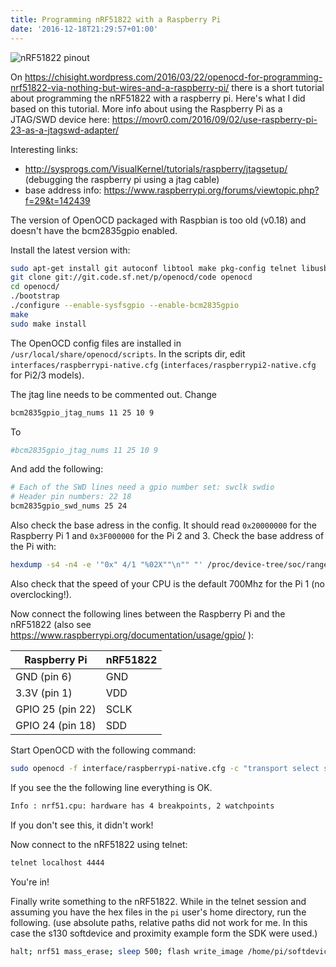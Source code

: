 ```yaml
---
title: Programming nRF51822 with a Raspberry Pi
date: '2016-12-18T21:29:57+01:00'
---
```

![nRF51822 pinout](/img/nRF51822-board-pinout.jpg)

On https://chisight.wordpress.com/2016/03/22/openocd-for-programming-nrf51822-via-nothing-but-wires-and-a-raspberry-pi/ there is a short tutorial about programming the nRF51822 with a raspberry pi. Here's what I did based on this tutorial.
More info about using the Raspberry Pi as a JTAG/SWD device here: https://movr0.com/2016/09/02/use-raspberry-pi-23-as-a-jtagswd-adapter/

Interesting links: 
* http://sysprogs.com/VisualKernel/tutorials/raspberry/jtagsetup/ (debugging the raspberry pi using a jtag cable)
* base address info: https://www.raspberrypi.org/forums/viewtopic.php?f=29&t=142439

The version of OpenOCD packaged with Raspbian is too old (v0.18) and doesn't have the bcm2835gpio enabled.

Install the latest version with:

```bash
sudo apt-get install git autoconf libtool make pkg-config telnet libusb-1.0-0-dev libusb-1.0-0
git clone git://git.code.sf.net/p/openocd/code openocd
cd openocd/
./bootstrap
./configure --enable-sysfsgpio --enable-bcm2835gpio
make
sudo make install
```

The OpenOCD config files are installed in `/usr/local/share/openocd/scripts`.
In the scripts dir, edit `interfaces/raspberrypi-native.cfg` (`interfaces/raspberrypi2-native.cfg` for Pi2/3 models).

The jtag line needs to be commented out. Change

```bash
bcm2835gpio_jtag_nums 11 25 10 9
```

To

```bash
#bcm2835gpio_jtag_nums 11 25 10 9
```

And add the following:

```bash
# Each of the SWD lines need a gpio number set: swclk swdio
# Header pin numbers: 22 18
bcm2835gpio_swd_nums 25 24
```

Also check the base adress in the config. It should read `0x20000000` for the Raspberry Pi 1 and
`0x3F000000` for the Pi 2 and 3. Check the base address of the Pi with:

```bash
hexdump -s4 -n4 -e '"0x" 4/1 "%02X""\n"" "' /proc/device-tree/soc/ranges
```

Also check that the speed of your CPU is the default 700Mhz for the Pi 1 (no overclocking!).

Now connect the following lines between the Raspberry Pi and the nRF51822 (also see https://www.raspberrypi.org/documentation/usage/gpio/ ):

| Raspberry Pi     | nRF51822 |
| ---------------- | -------- |
| GND (pin 6)      | GND      |
| 3.3V (pin 1)     | VDD      |
| GPIO 25 (pin 22) | SCLK     |
| GPIO 24 (pin 18) | SDD      |

Start OpenOCD with the following command:

```bash
sudo openocd -f interface/raspberrypi-native.cfg -c "transport select swd; set WORKAREASIZE 0" -f target/nrf51.cfg
```

If you see the the following line everything is OK.

```bash
Info : nrf51.cpu: hardware has 4 breakpoints, 2 watchpoints
```

If you don't see this, it didn't work!

Now connect to the nRF51822 using telnet:

```bash
telnet localhost 4444
```

You're in!

Finally write something to the nRF51822. While in the telnet session and assuming you have the hex files in the `pi` user's home directory, run the following. (use absolute paths, relative paths did not work for me. In this case the s130 softdevice and proximity example form the SDK were used.)

```bash
halt; nrf51 mass_erase; sleep 500; flash write_image /home/pi/softdevice.hex 0; flash write_image /home/pi/ble_app_proximity.hex 0; verify_image /home/pi/softdevice.hex 0; verify_image /home/pi/ble_app_proximity.hex 0; reset run
```
